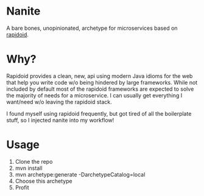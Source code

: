 # Nanite
A bare bones, unopinionated, archetype for microservices based on [rapidoid](http://www.rapidoid.org/http-fast.html).

# Why?
Rapidoid provides a clean, new, api using modern Java idioms for the web that help you write code w/o being hindered by large frameworks.
While not included by default most of the rapidoid frameworks are expected to solve the majority of needs for a microservice. I can usually get everything I want/need w/o leaving the rapidoid stack.

I found myself using rapidoid frequently, but got tired of all the boilerplate stuff, so I injected nanite into my workflow!

# Usage

1. Clone the repo
2. mvn install
3. mvn archetype:generate -DarchetypeCatalog=local
4. Choose this archetype
5. Profit 
